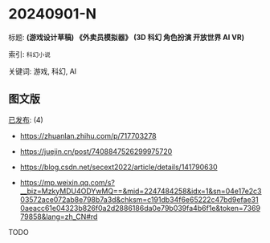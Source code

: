 # 20240901-N

标题:
**(游戏设计草稿) 《外卖员模拟器》 (3D 科幻 角色扮演 开放世界 AI VR)**

索引: `科幻小说`

关键词: 游戏, 科幻, AI


## 图文版

[已发布](./a.md): (4)

+ <https://zhuanlan.zhihu.com/p/717703278>

+ <https://juejin.cn/post/7408847526299975720>

+ <https://blog.csdn.net/secext2022/article/details/141790630>

+ <https://mp.weixin.qq.com/s?__biz=MzkyMDU4ODYwMQ==&mid=2247484258&idx=1&sn=04e17e2c303572ace072ab8e798b7a3d&chksm=c191db34f6e65222c47bd9efae310aeacc61e04323b826f0a2d2886186da0e79b039fa4b6f1e&token=736979858&lang=zh_CN#rd>


TODO
